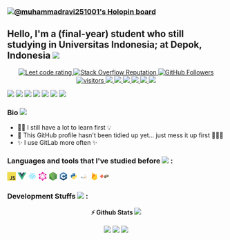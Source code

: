 ### [![@muhammadravi251001's Holopin board](https://holopin.io/api/user/board?user=muhammadravi251001)](https://holopin.io/@muhammadravi251001)

## Hello, I'm a (final-year) student who still studying in Universitas Indonesia; at Depok, Indonesia <img src="https://media.giphy.com/media/hvRJCLFzcasrR4ia7z/giphy.gif" width="25px">

<p align="center">
  <a href="https://leetcode.com/muhammadravi251001/">
    <img src="https://cp-logo.vercel.app/leetcode/muhammadravi251001" alt="Leet code rating" />
  </a>
  <a href="https://stackoverflow.com/users/20197683/ravi">
    <img alt="Stack Overflow Reputation" src="https://img.shields.io/stackexchange/stackoverflow/r/11586024?color=orange&label=Reputation&logo=stackoverflow">
  </a>
  <a href="https://github.com/muhammadravi251001?tab=Followers">
    <img alt="GitHub Followers" src="https://img.shields.io/github/followers/muhammadravi251001?color=green&logo=github">
  </a>
  <a href="https://github.com/muhammadravi251001/">
    <img src="https://komarev.com/ghpvc/?username=muhammadravi251001" alt="visitors" />
  </a>
  <a href="https://medium.com/@muhammadravi251001">
    <img src="https://img.shields.io/badge/Medium-12100E?&logo=medium&logoColor=white" />
  </a>
  <a href="https://www.linkedin.com/in/muhammad-ravi-shulthan-habibi-0738491b2/">
      <img src="https://img.shields.io/badge/LinkedIn-%230077B5.svg?logo=linkedin&logoColor=white" />
  </a>
  <a href="https://discordapp.com/users/688598876701196290">
      <img src="https://img.shields.io/badge/-Discord-61DAFB?logo=discord" />
  </a>
  <a href="https://mail.google.com/mail/u/0/?fs=1&tf=cm&to=muhammadravi251001@gmail.com&body=my-text">
      <img src="https://img.shields.io/badge/-Gmail-lightblue?logo=gmail" />
  </a>
  <a href="https://gitlab.com/muhammadravi251001">
      <img src="https://img.shields.io/badge/-GitLab-red?logo=gitlab" />
  </a>
  <a href="https://github.com/muhammadravi251001">
      <img src="https://img.shields.io/badge/-Github-black?logo=github" />
  </a>
</p>

![](https://img.shields.io/badge/OS-Windows-informational?style=flat&logo=windows&logoColor=white&color=2bbc8a)
![](https://img.shields.io/badge/Editor-Visual_Studio_Code-informational?style=flat&logo=visual-studio-code&logoColor=white&color=2bbc8a)
![](https://img.shields.io/badge/Code-Python-informational?style=flat&logo=python&logoColor=white&color=2bbc8a)
![](https://img.shields.io/badge/Code-JavaScript-informational?style=flat&logo=javascript&logoColor=white&color=2bbc8a)
![](https://img.shields.io/badge/Shell-Bash-informational?style=flat&logo=gnu-bash&logoColor=white&color=2bbc8a)
![](https://img.shields.io/badge/Tools-PostgreSQL-informational?style=flat&logo=postgresql&logoColor=white&color=2bbc8a)
![](https://img.shields.io/badge/Cloud-Digital_Ocean-informational?style=flat&logo=digitalocean&logoColor=white&color=2bbc8a)

### Bio <img src="https://media.giphy.com/media/mGcNjsfWAjY5AEZNw6/giphy.gif" width="50">
- :technologist: I still have a lot to learn first :bulb:
- :construction_worker: This GitHub profile hasn't been tidied up yet... just mess it up first :hammer::hammer::hammer:
- :sparkles: I use GitLab more often :sparkles:

### Languages and tools that I've studied before <img src="https://media.giphy.com/media/fYSnHlufseco8Fh93Z/giphy.gif" width="30"> :
   
<code><img height="20" src="https://raw.githubusercontent.com/github/explore/80688e429a7d4ef2fca1e82350fe8e3517d3494d/topics/javascript/javascript.png"></code>
<code><img height="20" src="https://raw.githubusercontent.com/github/explore/80688e429a7d4ef2fca1e82350fe8e3517d3494d/topics/vue/vue.png"></code>
<code><img height="20" src="https://raw.githubusercontent.com/github/explore/80688e429a7d4ef2fca1e82350fe8e3517d3494d/topics/react/react.png"></code>
<code><img height="20" src="https://raw.githubusercontent.com/github/explore/5c058a388828bb5fde0bcafd4bc867b5bb3f26f3/topics/graphql/graphql.png"></code>
<code><img height="20" src="https://raw.githubusercontent.com/github/explore/80688e429a7d4ef2fca1e82350fe8e3517d3494d/topics/nodejs/nodejs.png"></code>
<code><img height="20" src="https://raw.githubusercontent.com/github/explore/80688e429a7d4ef2fca1e82350fe8e3517d3494d/topics/cpp/cpp.png"></code>
<code><img height="20" src="https://raw.githubusercontent.com/github/explore/80688e429a7d4ef2fca1e82350fe8e3517d3494d/topics/python/python.png"></code>
<code><img height="20" src="https://raw.githubusercontent.com/github/explore/80688e429a7d4ef2fca1e82350fe8e3517d3494d/topics/mysql/mysql.png"></code>
<code><img height="20" src="https://raw.githubusercontent.com/github/explore/80688e429a7d4ef2fca1e82350fe8e3517d3494d/topics/firebase/firebase.png"></code>
<code><img height="20" src="https://raw.githubusercontent.com/github/explore/80688e429a7d4ef2fca1e82350fe8e3517d3494d/topics/git/git.png"></code>

### Development Stuffs <img src="https://media.giphy.com/media/WUlplcMpOCEmTGBtBW/giphy.gif" width="30"> :
  <p align="center">
    <b>⚡ Github Stats <img src="https://media.giphy.com/media/VgCDAzcKvsR6OM0uWg/giphy.gif" width="50"></b>
    <br><br>
    <img src="https://github-readme-stats.vercel.app/api?username=muhammadravi251001&show_icons=true&theme=dark"/>
    <img src="https://github-readme-streak-stats.herokuapp.com/?user=muhammadravi251001&show_icons=true&theme=dark"/>
  <img src="https://github-readme-stats.vercel.app/api/top-langs?username=muhammadravi251001&layout=compact&show_icons=true&theme=dark"/>
  </p>

